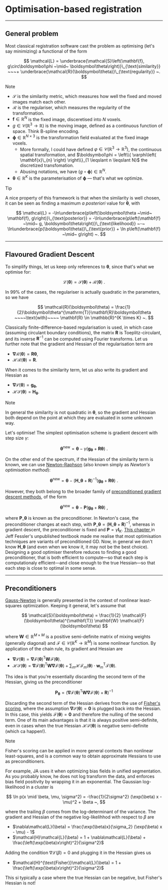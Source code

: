 # Optimisation-based registration

---

## General problem

Most classical registration software cast the problem as optimising (let's say minimizing) a functional of the form

$$
\mathcal{L} = \underbrace{\mathcal{S}\left(\mathbf{f}, g\circ\boldsymbol\phi ~\mid~ \boldsymbol\theta\right)}\_{\text{similarity}} ~~~+ \underbrace{\mathcal{R}(\boldsymbol\theta)}\_{\text{regularity}} ~.
$$

> [!NOTE]
> - $\mathcal{S}$ is the similarity metric, which measures how well the fixed and moved images match each other.
> - $\mathcal{R}$ is the regulariser, which measures the regularity of the transformation.
> - $\mathbf{f} \in \mathbb{R}^N$ is the fixed image, disceretised into $N$ voxels.
> - $g \in \mathcal{C}\left(\mathbb{R}^3 \rightarrow \mathbb{R}\right)$ is the moving image, defined as a continuous function of space. Think B-spline encoding.
> - $\boldsymbol\phi \in \mathbb{R}^{N \times 3}$ is the transformation field evaluated at the fixed image voxels.
>   - More formally, I could have defined $\varphi \in \mathcal{C}\left(\mathbb{R}^3 \rightarrow \mathbb{R}^3\right)$, the continuous spatial transformation, 
>     and $\boldsymbol\phi = \left\\{ \varphi\left( \mathbf{x}\_{n} \right) \right\\}_{1 \leqslant n \leqslant N}$ the discretized transfomation.
>   - Abusing notations, we have $\left(g\circ\boldsymbol\phi\right) \in \mathbb{R}^N$.
> - $\boldsymbol\theta \in \mathbb{R}^K$ is the parameterisation of $\boldsymbol\phi$ &mdash; that's what we optimize.


> [!TIP]
> A nice property of this framework is that when the similarity is well chosen, it can be seen as finding a maximum _a posteriori_ value for $\boldsymbol\theta$, with
> 
> $$
> \mathcal{L} = -\ln\underbrace{p\left(\boldsymbol\theta ~\mid~ \mathbf{f}, g\right)}\_{\text{posterior}} = -\ln\underbrace{p\left(\mathbf{f}  ~\mid~ g, \boldsymbol\theta\right)}\_{\text{likelihood}} ~-~ \ln\underbrace{p(\boldsymbol\theta)}\_{\text{prior}} + \ln p\left(\mathbf{f}  ~\mid~ g\right) ~.
> $$

---

## Flavoured Gradient Descent

To simplify things, let us keep only references to $\boldsymbol\theta$, since that's what we optimise for:

$$
\mathcal{L}\left(\boldsymbol\theta\right) = \mathcal{S}\left(\boldsymbol\theta\right) + \mathcal{R}(\boldsymbol\theta) ~.
$$

In 99% of the cases, the regulariser is actually quadratic in the parameters, so we have 

$$
 \mathcal{R}(\boldsymbol\theta) = \frac{1}{2}\boldsymbol\theta^{\mathrm{T}}\mathbf{R}\boldsymbol\theta ~~~~\text{with}~~~~ \mathbf{R} \in \mathbb{R}^{K \times K} ~.
$$

Classically finite-difference-based regularisation is used, in which case (assuming circulant boundary conditions), the matrix $\mathbf{R}$ is Toeplitz-circulant, and its inverse $\mathbf{R}^{-1}$ can be computed using Fourier transforms. Let us further note that the gradient and Hessian of the regularisation term are
- $\boldsymbol\nabla\mathcal{R}(\boldsymbol\theta) = \mathbf{R}\boldsymbol\theta$,
- $\mathcal{H}\mathcal{R}(\boldsymbol\theta) = \mathbf{R}$.

When it comes to the similarity term, let us also write its gradient and Hessian as
- $\boldsymbol\nabla\mathcal{S}(\boldsymbol\theta) = \mathbf{g}_{\boldsymbol\theta}$,
- $\mathcal{H}\mathcal{S}(\boldsymbol\theta) = \mathbf{H}_{\boldsymbol\theta}$.

> [!NOTE]
> In general the similarity is not quadratic in $\boldsymbol\theta$, so the gradient and Hessian both depend on the point at which they are evaluated in some unknown way.

Let's optimise! The simplest optimisation scheme is gradient descent with step size $\gamma$:

$$
\boldsymbol\theta^{\text{new}} = \boldsymbol\theta - \gamma\left(\mathbf{g}_{\boldsymbol\theta} + \mathbf{R}\boldsymbol\theta\right) ~.
$$

On the other end of the spectrum, if the Hessian of the similarity term is known, we can use [Newton-Raphson](https://en.wikipedia.org/wiki/Newton%27s_method_in_optimization) (also known simply as _Newton's optimisation method_):

$$
\boldsymbol\theta^{\text{new}} = \boldsymbol\theta - \left(\mathbf{H}\_{\boldsymbol\theta} + \mathbf{R}\right)^{-1}\left(\mathbf{g}_{\boldsymbol\theta} + \mathbf{R}\boldsymbol\theta\right) ~.
$$

However, they both belong to the broader family of [preconditioned gradient descent methods](https://en.wikipedia.org/wiki/Preconditioner#Preconditioning_in_optimization), of the form

$$
\boldsymbol\theta^{\text{new}} = \boldsymbol\theta - \mathbf{P}\left(\mathbf{g}_{\boldsymbol\theta} + \mathbf{R}\boldsymbol\theta\right) ~,
$$

where $\mathbf{P}\_{\boldsymbol\theta}$ is known as the preconditioner. In Newton's case, the preconditioner changes at each step, with $\mathbf{P}\_{\boldsymbol\theta} = \left(\mathbf{H}\_{\boldsymbol\theta} + \mathbf{R}\right)^{-1}$, whereas in gradient descent, the preconditioner is fixed and $\mathbf{P} = \gamma\mathbf{I}_K$. [This chapter ](https://web.eecs.umich.edu/~fessler/book/c-opt.pdf) in Jeff Fessler's unpublished textbook made me realise that most optimisation techniques are variants of preconditioned GD. Now, in general we don't know $\mathbf{H}\_{\boldsymbol\theta}$ (and even when we know it, it may not be the best choice). Designing a good optimiser therefore reduces to finding a good preconditioner, that is both efficient to compute&mdash;so that each step is computationaly efficient&mdash;and close enough to the true Hessian&mdash;so that each step is close to optimal in some sense. 

---

## Preconditioners

[Gauss-Newton](https://en.wikipedia.org/wiki/Gauss%E2%80%93Newton_algorithm) is generally presented in the context of nonlinear least-squares optimization. Keeping it general, let's assume that

$$
\mathcal{S}(\boldsymbol\theta) = \frac{1}{2} \mathcal{F}(\boldsymbol\theta)^{\mathbf{T}} \mathbf{W} \mathcal{F}(\boldsymbol\theta)
$$

where $\mathbf{W} \in \mathbb{R}^{M \times M}$ is a positive semi-definite matrix of mixing weights (generally diagonal) and $\mathcal{F} \in \mathcal{C}(\mathbb{R}^K \rightarrow \mathbb{R}^M)$ is some nonlinear function. By application of the chain rule, its gradient and Hessian are
- $\boldsymbol\nabla\mathcal{S}(\boldsymbol\theta) = \boldsymbol\nabla\mathcal{F}(\boldsymbol\theta)^{\mathrm{T}} \mathbf{W} \mathcal{F}(\boldsymbol\theta)$.
- $\mathcal{H}\mathcal{S}(\boldsymbol\theta) = \boldsymbol\nabla\mathcal{F}(\boldsymbol\theta)^{\mathrm{T}} \mathbf{W} \boldsymbol\nabla\mathcal{F}(\boldsymbol\theta) + \sum_{m}\mathcal{H}\mathcal{F}_m(\boldsymbol\theta) \cdot \mathbf{w}_m^{\text{T}} \mathcal{F}(\boldsymbol\theta)$.

Ths idea is that you're essentially discarding the second term of the Hessian, giving us the preconditioner

$$
\mathbf{P}_{\boldsymbol\theta} = \left(\boldsymbol\nabla\mathcal{F}(\boldsymbol\theta)^{\mathrm{T}} \mathbf{W} \boldsymbol\nabla\mathcal{F}(\boldsymbol\theta) + \mathbf{R}\right)^{-1}
$$

Discarding the second term of the Hessian derives from the use of [Fisher's scoring](https://en.wikipedia.org/wiki/Scoring_algorithm), where the assumption $\boldsymbol\nabla\mathcal{S}(\boldsymbol\theta) = \mathbf{0}$ is plugged back into the Hessian. In this case, this yields $\mathcal{F}(\boldsymbol\theta) = \mathbf{0}$ and therefore the nulling of the second term. One of its main advantages is that it is always positive semi-definite, even in cases when the true Hessian $\mathcal{H}\mathcal{S}(\boldsymbol\theta)$ is negative semi-definite (which ca happen!).

> [!NOTE]
> Fisher's scoring can be applied in more general contexts than nonlinear least-squares,
> and is a common way to obtain approximate Hessians to use as preconditioners.
> 
> For example, JA uses it when optimizing bias fields in unified segmentation. As you probably know, he does not
> log transform the data, and enforces bias field positivity by wrapping it in an exponential. The Gaussian log-likelihood in a cluster is
>
> $$
> \ln p(x \mid \beta, \mu, \sigma^2) = -\frac{1}{2\sigma^2} (\exp(\beta) x - \mu)^2 + \beta ~,
> $$
> 
> where the trailing $\beta$ comes from the log-determinant of the variance. The gradient and Hessian of the negative log-likelihhod with respect to $\beta$ are
> - $\nabla\mathcal{L}(\beta) = \frac{\exp(\beta)x}{\sigma_2} (\exp(\beta) x - \mu) - 1$
> - $\mathcal{H}\mathcal{L}(\beta) = 1 + \nabla\mathcal{L}(\beta) + \frac{\left(\exp(\beta)x\right)^2}{\sigma^2}$
>
> Adding the condition $\nabla\mathcal{L}(\beta) = 0$ and plugging it in the Hessian gives us
> - $\mathcal{H}^{\text{Fisher}}\mathcal{L}(\beta) = 1 + \frac{\left(\exp(\beta)x\right)^2}{\sigma^2}$
>
> This si typically a case where the true Hessian can be negative, but Fisher's Hessian is not!

